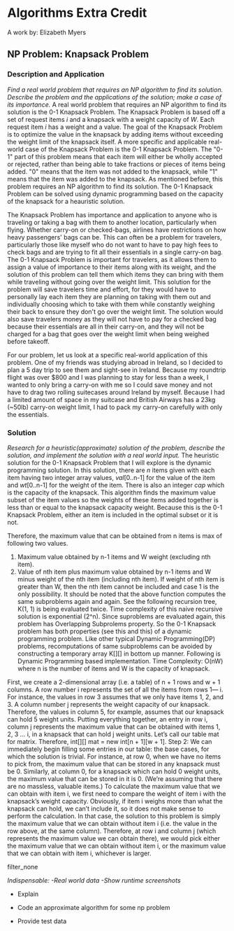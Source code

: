 # Algorithms Extra Credit
A work by: Elizabeth Myers

## NP Problem: Knapsack Problem

### Description and Application
*Find a real world problem that requires an NP algorithm to find its solution. Describe the problem and the applications of the solution; make a case of its importance.* 
A real world problem that requires an NP algorithm to find its solution is the 0-1 Knapsack Problem. The Knapsack Problem is based off a set of request items _i_ and a knapsack with a weight capacity of _W_. Each request item _i_ has a weight and a value. The goal of the Knapsack Problem is to optimize the value in the knapsack by adding items without exceeding the weight limit of the knapsack itself. A more specific and applicable real-world case of the Knapsack Problem is the 0-1 Knapsack Problem. The "0-1" part of this problem means that each item will either be wholly accepted or rejected, rather than being able to take fractions or pieces of items being added. "0" means that the item was not added to the knapsack, while "1" means that the item was added to the knapsack. As mentioned before, this problem requires an NP algorithm to find its solution. The 0-1 Knapsack Problem can be solved using dynamic programming based on the capacity of the knapsack for a heauristic solution. 

The Knapsack Problem has importance and application to anyone who is traveling or taking a bag with them to another location, particularly when flying. Whether carry-on or checked-bags, airlines have restrictions on how heavy passengers' bags can be. This can often be a problem for travelers, particularly those like myself who do not want to have to pay high fees to check bags and are trying to fit all their essentials in a single carry-on bag. The 0-1 Knapsack Problem is important for travelers, as it allows them to assign a value of importance to their items along with its weight, and the solution of this problem can tell them which items they can bring with them while traveling without going over the weight limit. This solution for the problem will save travelers time and effort, for they would have to personally lay each item they are planning on taking with them out and individually choosing which to take with them while constantly weighing their back to ensure they don't go over the weight limit. The solution would also save travelers money as they will not have to pay for a checked bag because their essentials are all in their carry-on, and they will not be charged for a bag that goes over the weight limit when being weighed before takeoff. 

For our problem, let us look at a specific real-world application of this problem. One of my friends was studying abroad in Ireland, so I decided to plan a 5 day trip to see them and sight-see in Ireland. Because my roundtrip flight was over $800 and I was planning to stay for less than a week, I wanted to only bring a carry-on with me so I could save money and not have to drag two rolling suitecases around Ireland by myself. Because I had a limited amount of space in my suitcase and British Airways has a 23kg (~50lb) carry-on weight limit, I had to pack my carry-on carefully with only the essentials. 


### Solution
*Research for a heuristic(approximate) solution of the problem, describe the solution, and implement the solution with a real world input.*
The heuristic solution for the 0-1 Knapsack Problem that I will explore is the dynamic programming solution. In this solution, there are _n_ items given with each item having two integer array values, _val_[0..n-1] for the value of the item and _wt_[0..n-1] for the weight of the item. There is also an integer _cap_ which is the capacity of the knapsack. This algorithm finds the maximum value subset of the item values so the weights of these items added together is less than or equal to the knapsack capacity weight. Because this is the 0-1 Knapsack Problem, either an item is included in the optimal subset or it is not. 


Therefore, the maximum value that can be obtained from n items is max of following two values.
1) Maximum value obtained by n-1 items and W weight (excluding nth item).
2) Value of nth item plus maximum value obtained by n-1 items and W minus weight of the nth item (including nth item).
If weight of nth item is greater than W, then the nth item cannot be included and case 1 is the only possibility.
It should be noted that the above function computes the same subproblems again and again. See the following recursion tree, K(1, 1) is being evaluated twice. Time complexity of this naive recursive solution is exponential (2^n).
Since suproblems are evaluated again, this problem has Overlapping Subprolems property. So the 0-1 Knapsack problem has both properties (see this and this) of a dynamic programming problem. Like other typical Dynamic Programming(DP) problems, recomputations of same subproblems can be avoided by constructing a temporary array K[][] in bottom up manner. Following is Dynamic Programming based implementation.
Time Complexity: O(nW) where n is the number of items and W is the capacity of knapsack.


First, we create a 2-dimensional array (i.e. a table) of n + 1 rows and w + 1 columns.
A row number i represents the set of all the items from rows 1— i. For instance, the values in row 3 assumes that we only have items 1, 2, and 3.
A column number j represents the weight capacity of our knapsack. Therefore, the values in column 5, for example, assumes that our knapsack can hold 5 weight units.
Putting everything together, an entry in row i, column j represents the maximum value that can be obtained with items 1, 2, 3 … i, in a knapsack that can hold j weight units.
Let’s call our table mat for matrix. Therefore, int[][] mat = new int[n + 1][w + 1].
Step 2:
We can immediately begin filling some entries in our table: the base cases, for which the solution is trivial. For instance, at row 0, when we have no items to pick from, the maximum value that can be stored in any knapsack must be 0. Similarly, at column 0, for a knapsack which can hold 0 weight units, the maximum value that can be stored in it is 0. (We’re assuming that there are no massless, valuable items.)
To calculate the maximum value that we can obtain with item i, we first need to compare the weight of item i with the knapsack’s weight capacity. Obviously, if item i weighs more than what the knapsack can hold, we can’t include it, so it does not make sense to perform the calculation. In that case, the solution to this problem is simply the maximum value that we can obtain without item i (i.e. the value in the row above, at the same column).
Therefore, at row i and column j (which represents the maximum value we can obtain there), we would pick either the maximum value that we can obtain without item i, or the maximum value that we can obtain with item i, whichever is larger.

filter_none

*Indispensable:
-Real world data
-Show runtime screenshots*




- Explain

- Code an approximate algorithm for some np problem

- Provide test data
